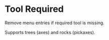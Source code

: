 # Tool Required
Remove menu entries if required tool is missing.

Supports trees (axes) and rocks (pickaxes).